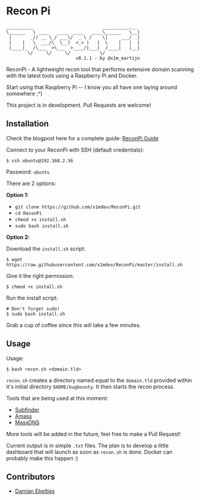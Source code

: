 # Recon Pi

```
__________                          __________.__ 
\______   \ ____   ____  ____   ____\______   \__|
 |       _// __ \_/ ___\/  _ \ /    \|     ___/  |
 |    |   \  ___/\  \__(  <_> )   |  \    |   |  |
 |____|_  /\___  >\___  >____/|___|  /____|   |__|
        \/     \/     \/           \/             
                          v0.1.1 - by @x1m_martijn
```

ReconPi - A lightweight recon tool that performs extensive domain scanning with the latest tools using a Raspberry Pi and Docker.

Start using that Raspberry Pi -- I know you all have one laying around somewhere ;^)

This project is in development. Pull Requests are welcome!

## Installation

Check the blogpost here for a complete guide: [ReconPi Guide](https://x1m.nl/posts/recon-pi/)

Connect to your ReconPi with SSH (default credentials):

```
$ ssh ubuntu@192.168.2.56
```

Password: `ubuntu`

There are 2 options:

**Option 1:**

 - `git clone https://github.com/x1mdev/ReconPi.git`
 - `cd ReconPi`
 - `chmod +x install.sh`
 - `sudo bash install.sh`

**Option 2:**

Download the `install.sh` script:

```
$ wget https://raw.githubusercontent.com/x1mdev/ReconPi/master/install.sh
```

Give it the right permission:

```
$ chmod +x install.sh
```

Run the install script:

```
# Don't forget sudo!
$ sudo bash install.sh
```

Grab a cup of coffee since this will take a few minutes.

## Usage

Usage:

```
$ bash recon.sh <domain.tld>
```

`recon.sh` creates a directory named equal to the `domain.tld` provided within it's initial directory `$HOME/bugbounty`. It then starts the recon process.

Tools that are being used at this moment:

 - [Subfinder](https://github.com/Ice3man543/subfinder)
 - [Amass](https://github.com/caffix/amass)
 - [MassDNS](https://github.com/blechschmidt/massdns)

More tools will be added in the future, feel free to make a Pull Request!

Current output is in simple `.txt` files. The plan is to develop a little dashboard that will launch as soon as `recon.sh` is done. Docker can probably make this happen :)

## Contributors

 - [Damian Ebelties](https://github.com/ebelties) 
